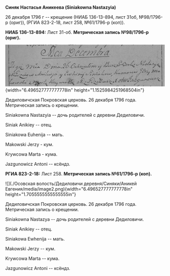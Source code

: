 **Синяк Настасья Аникеева (Siniakowna Nastazyia)**

26 декабря 1796 г -- крещение (НИАБ 136-13-894, лист 31об, №98/1796-р
(ориг)), (РГИА 823-2-18, лист 258, №61/1796-р (коп)).

**НИАБ 136-13-894:** Лист 31-об. **Метрическая запись №98/1796-р
(ориг).**

![](./media/f25215fdb0e563ebac8bc8cacd9c3e24cd8b18b5.png){width="6.496527777777778in"
height="1.1525984251968504in"}

Дедиловичская Покровская церковь. 26 декабря 1796 года. Метрическая
запись о крещении.

Siniakowna Nastazyia -- дочь родителей с деревни Дедиловичи.

Siniak Anikiey -- отец.

Siniakowa Euhenija -- мать.

Makowski Jerzy - кум.

Krywcowa Marta - кума.

Jazgunowicz Antoni -- ксёндз.

**РГИА 823-2-18:** Лист 258. **Метрическая запись №61/1796-р (коп).**

![](./Осовская волость/Дедиловичи деревня/Синяки/Аникей Евгения/media/image2.png){width="6.496527777777778in"
height="1.7055555555555555in"}

Дедиловичская Покровская церковь. 26 декабря 1796 года. Метрическая
запись о крещении.

Siniakowna Nastazya -- дочь родителей с деревни Дедиловичи.

Siniak Anikiey -- отец.

Siniakowa Ewhenija -- мать.

Makowski Jerzy -- кум.

Krywcowa Marta -- кума.

Jazgunowicz Antoni -- ксёндз.
